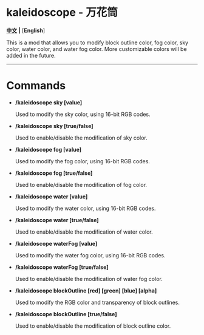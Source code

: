 # kaleidoscope - 万花筒

[**中文**](README.md) **|** [**English**]

This is a mod that allows you to modify block outline color, fog color, sky color, water color, and water fog color. More customizable colors will be added in the future.



---



# Commands

- **/kaleidoscope sky [value]**

  Used to modify the sky color, using 16-bit RGB codes.

- **/kaleidoscope sky [true/false]**

  Used to enable/disable the modification of sky color.

- **/kaleidoscope fog [value]**

  Used to modify the fog color, using 16-bit RGB codes.

- **/kaleidoscope fog [true/false]**

  Used to enable/disable the modification of fog color.

- **/kaleidoscope water [value]**

  Used to modify the water color, using 16-bit RGB codes.

- **/kaleidoscope water [true/false]**

  Used to enable/disable the modification of water color.

- **/kaleidoscope waterFog [value]**

  Used to modify the water fog color, using 16-bit RGB codes.

- **/kaleidoscope waterFog [true/false]**

  Used to enable/disable the modification of water fog color.

- **/kaleidoscope blockOutline [red] [green] [blue] [alpha]**

  Used to modify the RGB color and transparency of block outlines.

- **/kaleidoscope blockOutline [true/false]**

  Used to enable/disable the modification of block outline color.

